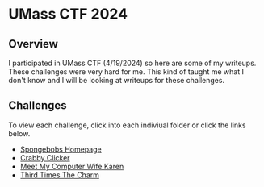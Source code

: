 # UMass CTF 2024

## Overview

I participated in UMass CTF (4/19/2024) so here are some of my writeups. These challenges were very hard for me. This kind of taught me what I don't know and I will be looking at writeups for these challenges.

## Challenges

To view each challenge, click into each indiviual folder or click the links below.

* [Spongebobs Homepage](./spongebobs_homepage/spongebobs_homepage.md)
* [Crabby Clicker](./crabby_clicker/crabby_clicker.md)
* [Meet My Computer Wife Karen](./meet_my_computer_wife_karen/meet_my_computer_wife_karen.md)
* [Third Times The Charm](./third_times_the_charm/third_times_the_charm.md)

